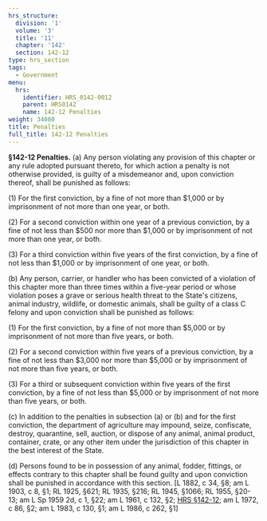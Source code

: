 ```yaml
---
hrs_structure:
  division: '1'
  volume: '3'
  title: '11'
  chapter: '142'
  section: 142-12
type: hrs_section
tags:
  - Government
menu:
  hrs:
    identifier: HRS_0142-0012
    parent: HRS0142
    name: 142-12 Penalties
weight: 34080
title: Penalties
full_title: 142-12 Penalties
---
```

**§142-12 Penalties.** (a) Any person violating any provision of this chapter or any rule adopted pursuant thereto, for which action a penalty is not otherwise provided, is guilty of a misdemeanor and, upon conviction thereof, shall be punished as follows:

(1) For the first conviction, by a fine of not more than $1,000 or by imprisonment of not more than one year, or both.

(2) For a second conviction within one year of a previous conviction, by a fine of not less than $500 nor more than $1,000 or by imprisonment of not more than one year, or both.

(3) For a third conviction within five years of the first conviction, by a fine of not less than $1,000 or by imprisonment of one year, or both.

(b) Any person, carrier, or handler who has been convicted of a violation of this chapter more than three times within a five-year period or whose violation poses a grave or serious health threat to the State's citizens, animal industry, wildlife, or domestic animals, shall be guilty of a class C felony and upon conviction shall be punished as follows:

(1) For the first conviction, by a fine of not more than $5,000 or by imprisonment of not more than five years, or both.

(2) For a second conviction within five years of a previous conviction, by a fine of not less than $3,000 nor more than $5,000 or by imprisonment of not more than five years, or both.

(3) For a third or subsequent conviction within five years of the first conviction, by a fine of not less than $5,000 or by imprisonment of not more than five years, or both.

(c) In addition to the penalties in subsection (a) or (b) and for the first conviction, the department of agriculture may impound, seize, confiscate, destroy, quarantine, sell, auction, or dispose of any animal, animal product, container, crate, or any other item under the jurisdiction of this chapter in the best interest of the State.

(d) Persons found to be in possession of any animal, fodder, fittings, or effects contrary to this chapter shall be found guilty and upon conviction shall be punished in accordance with this section. [L 1882, c 34, §8; am L 1903, c 8, §1; RL 1925, §621; RL 1935, §216; RL 1945, §1066; RL 1955, §20-13; am L Sp 1959 2d, c 1, §22; am L 1961, c 132, §2; [HRS §142-12](/title-11/chapter-142/section-142-12/); am L 1972, c 86, §2; am L 1983, c 130, §1; am L 1986, c 262, §1]